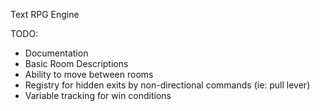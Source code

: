 Text RPG Engine

TODO:

- Documentation
- Basic Room Descriptions
- Ability to move between rooms
- Registry for hidden exits by non-directional commands (ie: pull lever)
- Variable tracking for win conditions


